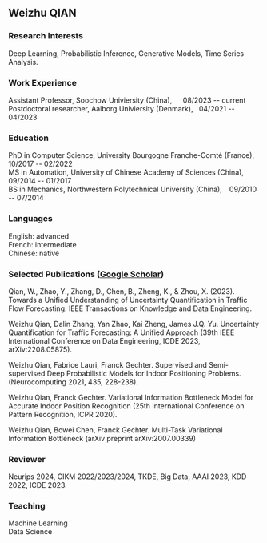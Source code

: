 ## Weizhu QIAN


<!-- <img src="photo.jpeg" alt="drawing" align="center" width="160"/>-->
  

### Research Interests
Deep Learning, Probabilistic Inference, Generative Models, Time Series Analysis. 


### Work Experience
Assistant Professor, Soochow Univiersity (China),        &emsp; 08/2023 -- current <br>
Postdoctoral researcher, Aalborg Univiersity (Denmark),  &nbsp; 04/2021 -- 04/2023<br>


### Education
PhD in Computer Science, University Bourgogne Franche-Comté (France),   &nbsp; 10/2017 -- 02/2022 <br>
MS in Automation, University of Chinese Academy of Sciences (China),    &nbsp; 09/2014 -- 01/2017 <br>
BS in Mechanics, Northwestern Polytechnical University (China),         &ensp; 09/2010 -- 07/2014 <br>


### Languages
English: advanced <br>
French: intermediate <br>
Chinese: native <br>


### Selected Publications ([Google Scholar](https://scholar.google.com/citations?user=jRbawDIAAAAJ&hl=en))

Qian, W., Zhao, Y., Zhang, D., Chen, B., Zheng, K., & Zhou, X. (2023). Towards a Unified Understanding of Uncertainty Quantification in Traffic Flow Forecasting. IEEE Transactions on Knowledge and Data Engineering. <br>

Weizhu Qian, Dalin Zhang, Yan Zhao, Kai Zheng, James J.Q. Yu. Uncertainty Quantification
for Traffic Forecasting: A Unified Approach (39th IEEE International Conference on
Data Engineering, ICDE 2023, arXiv:2208.05875).<br>

Weizhu Qian, Fabrice Lauri, Franck Gechter. Supervised and Semi-supervised Deep
Probabilistic Models for Indoor Positioning Problems. (Neurocomputing 2021, 435, 228-238).<br>

Weizhu Qian, Franck Gechter. Variational Information Bottleneck Model for Accurate
Indoor Position Recognition (25th International Conference on Pattern Recognition, ICPR
2020). 

Weizhu Qian, Bowei Chen, Franck Gechter. Multi-Task Variational Information
Bottleneck (arXiv preprint arXiv:2007.00339)

### Reviewer
Neurips 2024, CIKM 2022/2023/2024, TKDE, Big Data, AAAI 2023, KDD 2022, ICDE 2023.  


### Teaching
Machine Learning <br>
Data Science 

